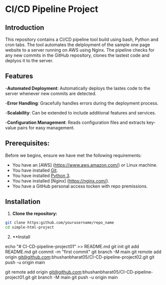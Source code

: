# CI/CD Pipeline Project

## Introduction

This repository contains a CI/CD pipeline tool build using bash, Python and cron tabs. The tool automates the delployment of the sample one page website to a server running on AWS using Nginx. The pipeline checks for any new commits in the GitHub repository, clones the lastest code and deplyos it to the server.

## Features

-**Automated Deployment**: Automatically deploys the lastes code to the server whenever new commits are detected.

-**Error Handling**: Gracefully handles errors during the deployment process.

-**Scalability**: Can be extended to include additional features and services.

-**Configuration Management**: Reads configuration files and extracts key-value pairs for easy management.

## Prerequisites:

Before we begins, ensure we have met the following requirements:
- You have an [AWS] (https://www.aws.amazon.com/) or Linux machine.
- You have installed [Git](https://www.github.org/).
- You have installed [Python 3](https://www.python.org/).
- You have installed [Nginx] (https://nginx.com/).
- You have a GitHub personal access tocken with repo premissions.

## Installation
1. **Clone the repository:**
```bash
git clone https:github.com/yourusername/repo_name
cd simple-html-project
```
2. **Install



echo "# CI-CD-pipeline-project01" >> README.md
git init
git add README.md
git commit -m "first commit"
git branch -M main
git remote add origin git@github.com:bhushanbharat05/CI-CD-pipeline-project02.git
git push -u origin main

git remote add origin git@github.com:bhushanbharat05/CI-CD-pipeline-project01.git
git branch -M main
git push -u origin main
